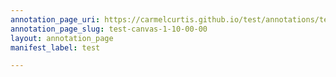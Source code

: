 ```yaml
---
annotation_page_uri: https://carmelcurtis.github.io/test/annotations/test-canvas-1-10-00-00.json
annotation_page_slug: test-canvas-1-10-00-00
layout: annotation_page
manifest_label: test

---
```

